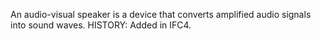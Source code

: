 ﻿An audio-visual speaker is a device that converts amplified audio signals into sound waves.  HISTORY: Added in IFC4.
